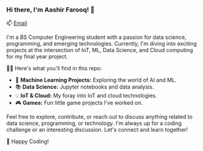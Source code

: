### Hi there, I'm Aashir Farooq! 👋

📫 [Email](aashirfarooq436@gmail.com)

I'm a BS Computer Engineering student with a passion for data science, programming, and emerging technologies. Currently, I'm diving into exciting projects at the intersection of IoT, ML, Data Science, and Cloud computing for my final year project.

👨‍💻 Here's what you'll find in this repo:

- 🤖 **Machine Learning Projects:** Exploring the world of AI and ML.
- 📚 **Data Science:** Jupyter notebooks and data analysis.
- 💡 **IoT & Cloud:** My foray into IoT and cloud technologies.
- 🎮 **Games:** Fun little game projects I've worked on.

Feel free to explore, contribute, or reach out to discuss anything related to data science, programming, or technology. I'm always up for a coding challenge or an interesting discussion. Let's connect and learn together!

🚀 Happy Coding!
